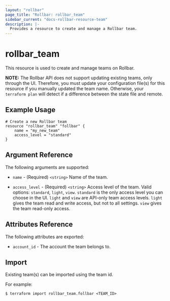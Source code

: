 ```yaml
---
layout: "rollbar"
page_title: "Rollbar: rollbar_team"
sidebar_current: "docs-rollbar-resource-team"
description: |-
  Provides a resource to create and manage a Rollbar team.
---
```


# rollbar\_team

This resource is used to create and manage teams on Rollbar.

**NOTE:** The Rollbar API does not support updating existing teams, only through the UI.
Therefore, you must update your configuration file(s) for this resource if you manually updated
the team name. Otherwise, your `terraform plan` will detect if a difference between the state file and remote.

## Example Usage

```hcl-terraform
# Create a new Rollbar team
resource "rollbar_team" "follbar" {
    name = "my_new_team"
    access_level = "standard"
}
```

## Argument Reference

The following arguments are supported:

* `name` - (Required) `<string>` Name of the team.

* `access_level` - (Required) `<string>` Access level of the team. Valid options: `standard`, `light`, `view`.
`standard` is the only access level you can choose in the UI. `light` and `view` are API-only team access levels.
`light` gives the team read and write access, but not to all settings. `view` gives the team read-only access.

## Attributes Reference

The following attributes are exported:

* `account_id` - The account the team belongs to.

## Import

Existing team(s) can be imported using the team id.

For example:

```
$ terraform import rollbar_team.follbar <TEAM_ID>
```
